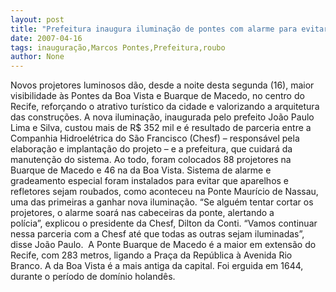 ```yaml
---
layout: post
title: "Prefeitura inaugura iluminação de pontes com alarme para evitar o roubo de refletores"
date: 2007-04-16
tags: inauguração,Marcos Pontes,Prefeitura,roubo
author: None
---
```

Novos projetores luminosos dão, desde a noite desta segunda (16), maior visibilidade às Pontes da Boa Vista e Buarque de Macedo, no centro do Recife, reforçando o atrativo turístico da cidade e valorizando a arquitetura das construções. 
A nova iluminação, inaugurada pelo prefeito João Paulo Lima e Silva, custou mais de R$ 352 mil e é resultado de parceria&nbsp;entre a Companhia Hidroelétrica do São Francisco (Chesf) – responsável pela elaboração e implantação do projeto – e a prefeitura, que cuidará da manutenção do sistema.
Ao todo, foram&nbsp;colocados 88 projetores na Buarque de Macedo e 46 na da Boa Vista. Sistema de alarme e gradeamento especial foram instalados para evitar que aparelhos e refletores sejam roubados, como aconteceu na Ponte Maurício de Nassau, uma das primeiras a ganhar nova iluminação. 
“Se alguém&nbsp;tentar cortar os projetores, o alarme soará nas cabeceiras da ponte, alertando a polícia”,&nbsp;explicou o presidente da Chesf, Dilton da Conti. 
“Vamos continuar nessa parceria com a Chesf até que todas as outras sejam iluminadas”, disse João Paulo.&nbsp;
A Ponte Buarque de Macedo é a maior em extensão do Recife, com 283 metros, ligando a Praça da República à Avenida Rio Branco. 
A da Boa Vista é a mais antiga da capital. Foi erguida em 1644, durante o período de domínio holandês.  